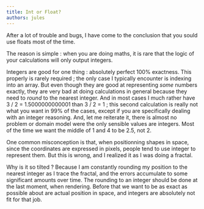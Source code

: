 ```yaml
---
title: Int or Float?
authors: jules
---
```


After a lot of trouble and bugs, I have come to the conclusion that you sould use floats most of the time.

The reason is simple : when you are doing maths, it is rare that the logic of your calculations will only output integers.

<!--truncate-->

Integers are good for one thing : absolutely perfect 100% exactness. This properly is rarely required ; the only case I typically encounter is indexing into an array. But even though they are good at representing *some* numbers exactly, they are very bad at doing calculations in general because they need to *round* to the nearest integer. And in most cases I much rather have 3 / 2 = 1.5000000000001 than 3 / 2 = 1 ; this second calculation is really not what you want in 99% of the cases, except if you are specifically dealing with an integer reasoning. And, let me reiterate it, there is almost no problem or domain model were the only sensible values are integers. Most of the time we want the middle of 1 and 4 to be 2.5, not 2.

One common misconception is that, when positionning shapes in space, since the coordinates are expressed in pixels, people tend to use integer to represent them. But this is wrong, and I realized it as I was doing a fractal.

Why is it so tilted ? Because I am constantly rounding my position to the nearest integer as I trace the fractal, and the errors accumulate to some significant amounts over time.
The rounding to an integer should be done at the last moment, when rendering. Before that we want to be as exact as possible about are actual position in space, and integers are absolutely not fit for that job.